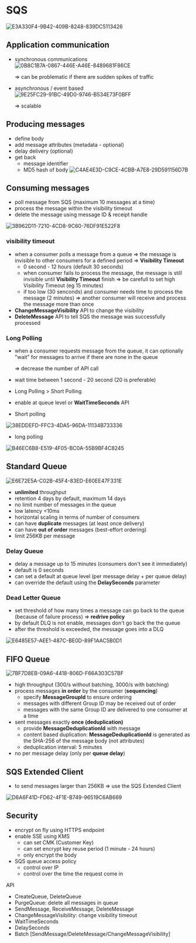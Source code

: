 # SQS

![E3A330F4-9B42-409B-8248-839DC5113426](https://user-images.githubusercontent.com/53600644/194141048-7a374665-13aa-4455-a2a8-2b09cd833c9e.jpeg)


## Application communication

- synchronous communications
  ![0B8C1B7A-0867-446E-A46E-8489681F86CE](https://user-images.githubusercontent.com/53600644/194141101-81dfeb5b-4f42-491b-a80c-dbb15dfdeb0a.jpeg)


  ⇒ can be problematic if there are sudden spikes of traffic
  
- asynchronous / event based
  ![9E25FC29-91BC-49D0-9746-B534E73F0BFF](https://user-images.githubusercontent.com/53600644/194141142-43b3b6f3-0636-4a0c-bd85-6b8dfa32f405.jpeg)

  
  ⇒ scalable
  

## Producing messages

- define body
- add message attributes (metadata - optional)
- delay delivery (optional)
- get back
  - message identifier
  - MD5 hash of body
![C4AE4E3D-C9CE-4CBB-A7E8-29D591156D7B](https://user-images.githubusercontent.com/53600644/194141497-f8611f0e-3812-4269-a20a-f6518ec63ad8.png)


## Consuming messages

- poll message from SQS (maximum 10 messages at a time)
- process the message within the visibility timeout
- delete the message using message ID & receipt handle

![3B962D11-7210-4CD8-9C60-76DF91E522F8](https://user-images.githubusercontent.com/53600644/194141174-5369f4cf-e2af-4b0e-962b-3663347d4db6.jpeg)


### visibility timeout

- when a consumer polls a message from a queue ⇒ the message is invisible to other consumers for a defined period ⇒ **Visibility Timeout**
  - 0 second - 12 hours (default 30 seconds)
  - when consumer fails to process the message, the message is still invisible until **Visibility Timeout** finish ⇒ be carefull to set high Visibility Timeout (eg 15 minutes)
  - if too low (30 senconds) and consumer needs time to process the message (2 minutes) ⇒ another consumer will receive and process the message more than once
- **ChangeMessageVisibility** API to change the visibility
- **DeleteMessage** API to tell SQS the message was successfully processed

### Long Polling

- when a consumer requests message from the queue, it can optionally "wait" for messages to arrive if there are none in the queue
  
  ⇒ decrease the number of API call
  
- wait time between 1 second - 20 second (20 is preferable)
  
- Long Polling > Short Polling
  
- enable at queue level or **WaitTimeSeconds** API
  
- Short polling
  
![38EDDEFD-FFC3-4DA5-96DA-11134B733336](https://user-images.githubusercontent.com/53600644/194141198-1ebf1019-1af2-4fe4-8e45-88b7ef71b43e.jpeg)



- long polling

![B46EC6B8-E519-4F05-BC0A-55B9BF4C8245](https://user-images.githubusercontent.com/53600644/194141224-39dc48f0-1bf4-421e-b70a-a8a39987923e.png)


## Standard Queue

![E6E72E5A-C02B-45F4-83ED-E60EE47F331E](https://user-images.githubusercontent.com/53600644/194141264-726d9981-5703-4685-abc8-b342881379f0.jpeg)


- **unlimited** throughput
- retention 4 days by default, maximum 14 days
- no limit number of messages in the queue
- low latency <10ms
- horizontal scaling in terms of number of consumers
- can have **duplicate** messages (at least once delivery)
- can have **out of order** messages (best-effort ordering)
- limit 256KB per message

### Delay Queue

- delay a message up to 15 minutes (consumers don't see it immediately)
- default is 0 seconds
- can set a default at queue level (per message delay + per queue delay)
- can override the default using the **DelaySeconds** parameter

### Dead Letter Queue

- set threshold of how many times a message can go back to the queue (because of failure process) ⇒ **redrive policy**
- by default DLQ is not enable, messages don't go back the the queue
- after the threshold is exceeded, the message goes into a DLQ

![E6485E57-AEE1-487C-BE0D-89F1AAC5B0D1](https://user-images.githubusercontent.com/53600644/194141283-afff32e9-9932-40a8-95d5-85ca3ac6c648.jpeg)


## FIFO Queue

![7BF7D8EB-09A6-4418-806D-F66A303C57BF](https://user-images.githubusercontent.com/53600644/194141313-c197f1b7-d24f-41cf-90fe-6d718dcbf512.jpeg)


- high throughput (300/s without batching, 3000/s with batching)
- process messages **in order** by the consumer (**sequencing**)
  - specify **MessageGroupId** to ensure ordering
  - messages with different Group ID may be received out of order
  - messages with the same Group ID are delivered to one consumer at a time
- sent messages exactly **once (deduplication)**
  - provide **MessageDeduplicationId** with message
  - content based duplication: **MessageDeduplicationId** is generated as the SHA-256 of the message body (not attributes)
  - deduplication interval: 5 minutes
- no per message delay (only per **queue delay**)

## SQS Extended Client

- to send messages larger than 256KB ⇒ use the SQS Extended Client

![D6A6F41D-FD62-4F1E-B749-96519C6AB669](https://user-images.githubusercontent.com/53600644/194141368-6f9783a4-1ce2-4949-8060-2870c2dae261.jpeg)


## Security

- encrypt on fly using HTTPS endpoint
- enable SSE using KMS
  - can set CMK (Customer Key)
  - can set encrypt key reuse period (1 minute - 24 hours)
  - only encrypt the body
- SQS queue access policy
  - control over IP
  - control over the time the request come in

API

- CreateQueue, DeleteQueue
- PurgeQueue: delete all messages in queue
- SendMessage, ReceiveMessage, DeleteMessage
- ChangeMessageVisibility: change visibility timeout
- WaitTimeSeconds
- DelaySeconds
- Batch [SendMessage/DeleteMessage/ChangeMessageVisibility]

